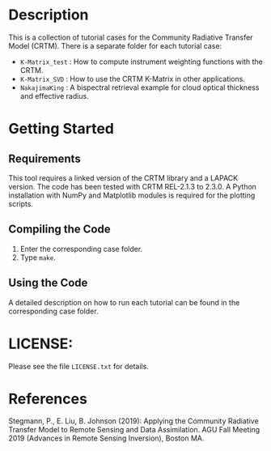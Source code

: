 # Description
This is a collection of tutorial cases for the Community Radiative Transfer Model (CRTM).
There is a separate folder for each tutorial case:
- `K-Matrix_test` : How to compute instrument weighting functions with the CRTM.
- `K-Matrix_SVD` : How to use the CRTM K-Matrix in other applications.
- `NakajimaKing` : A bispectral retrieval example for cloud optical thickness and effective radius.

# Getting Started

## Requirements
This tool requires a linked version of the CRTM library and a LAPACK version.
The code has been tested with CRTM REL-2.1.3 to 2.3.0.
A Python installation with NumPy and Matplotlib modules is required for the plotting scripts.

## Compiling the Code
1. Enter the corresponding case folder.
2. Type  `make`.

## Using the Code
A detailed description on how to run each tutorial can be found in the corresponding case folder.

# LICENSE:
Please see the file `LICENSE.txt` for details.

# References
Stegmann, P., E. Liu, B. Johnson (2019): Applying the Community Radiative Transfer Model to Remote Sensing and Data Assimilation. AGU Fall Meeting 2019 (Advances in Remote Sensing Inversion), Boston MA.
